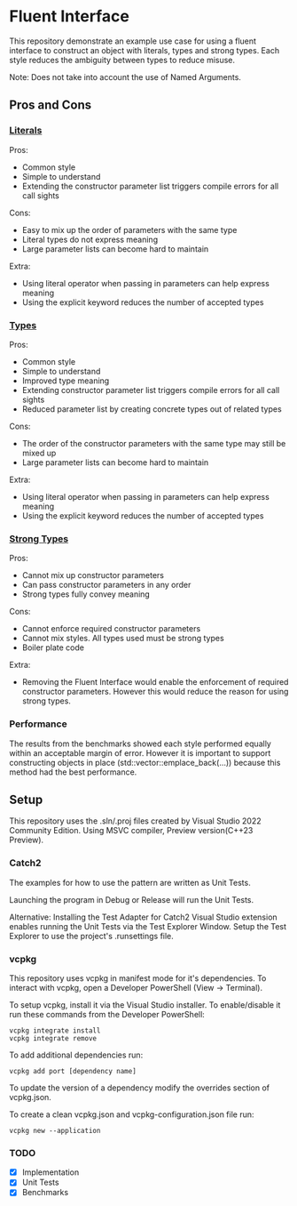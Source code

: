 # Fluent Interface

This repository demonstrate an example use case for using a fluent interface to construct an object with literals, types and strong types. Each style reduces the ambiguity between types to reduce misuse.

Note: Does not take into account the use of Named Arguments.

## Pros and Cons

### [Literals](circle_literals.h)

Pros:
* Common style
* Simple to understand
* Extending the constructor parameter list triggers compile errors for all call sights

Cons:
* Easy to mix up the order of parameters with the same type
* Literal types do not express meaning
* Large parameter lists can become hard to maintain

Extra:
* Using literal operator when passing in parameters can help express meaning
* Using the explicit keyword reduces the number of accepted types

### [Types](circle_types.h)

Pros:
* Common style
* Simple to understand
* Improved type meaning
* Extending constructor parameter list triggers compile errors for all call sights
* Reduced parameter list by creating concrete types out of related types

Cons:
* The order of the constructor parameters with the same type may still be mixed up
* Large parameter lists can become hard to maintain

Extra:
* Using literal operator when passing in parameters can help express meaning
* Using the explicit keyword reduces the number of accepted types

### [Strong Types](circle_strongtypes.h)

Pros:
* Cannot mix up constructor parameters
* Can pass constructor parameters in any order
* Strong types fully convey meaning

Cons:
* Cannot enforce required constructor parameters
* Cannot mix styles. All types used must be strong types
* Boiler plate code

Extra:
* Removing the Fluent Interface would enable the enforcement of required constructor parameters. However this would reduce the reason for using strong types.

### Performance

The results from the benchmarks showed each style performed equally within an acceptable margin of error. However it is important to support constructing objects in place (std::vector::emplace_back(...)) because this method had the best performance.

## Setup

This repository uses the .sln/.proj files created by Visual Studio 2022 Community Edition.
Using MSVC compiler, Preview version(C++23 Preview). 

### Catch2
The examples for how to use the pattern are written as Unit Tests.

Launching the program in Debug or Release will run the Unit Tests.

Alternative:
Installing the Test Adapter for Catch2 Visual Studio extension enables running the Unit Tests via the Test Explorer Window. Setup the Test Explorer to use the project's .runsettings file.

### vcpkg
This repository uses vcpkg in manifest mode for it's dependencies. To interact with vcpkg, open a Developer PowerShell (View -> Terminal).

To setup vcpkg, install it via the Visual Studio installer. To enable/disable it run these commands from the Developer PowerShell:
```
vcpkg integrate install
vcpkg integrate remove
```

To add additional dependencies run:
```
vcpkg add port [dependency name]
```

To update the version of a dependency modify the overrides section of vcpkg.json. 

To create a clean vcpkg.json and vcpkg-configuration.json file run:
```
vcpkg new --application
```

### TODO
- [x] Implementation
- [x] Unit Tests
- [x] Benchmarks
